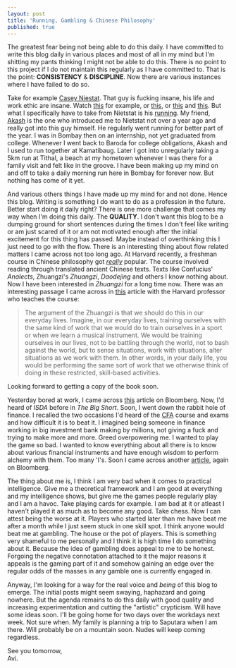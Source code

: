 ```yaml
---
layout: post
title: 'Running, Gambling & Chinese Philosophy'
published: true
---
```

The greatest fear being not being able to do this daily. I have committed to write this blog daily in various places and most of all in my mind but I'm shitting my pants thinking I might not be able to do this. There is no point to this project if I do not maintain this regularly as I have committed to. That is the point: **CONSISTENCY** & **DISCIPLINE**. Now there are various instances where I have failed to do so. 

Take for example [Casey Niestat](https://www.youtube.com/user/caseyneistat). That guy is fucking insane, his life and work ethic are insane. Watch [this](https://www.youtube.com/watch?v=DRe9DBosLD4) for example, or [this](https://www.youtube.com/watch?v=ZexvTZ1sV8U&t=317s), or [this](https://www.youtube.com/watch?v=JSJ_h3eZagU) and [this](https://www.youtube.com/watch?v=OWWUdxYFu2E). But what I specifically have to take from Nietstat is his [running](https://www.youtube.com/watch?v=hjvH9urPM24&t=21s). My friend, [Akash](https://www.instagram.com/aloft_visuals/) is the one who introduced me to Nietstat not over a year ago and really got into this guy himself. He regularly went running for better part of the year. I was in Bombay then on an internship, not yet graduated from college. Whenever I went back to Baroda for college obligations, Akash and I used to run together at Kamatibaug. Later I got into unregularly taking a 5km run at Tithal, a beach at my hometown whenever I was there for a family visit and felt like in the groove. I have been making up my mind on and off to take a daily morning run here in Bombay for forever now. But nothing has come of it yet. 

And various others things I have made up my mind for and not done. Hence this blog. Writing is something I do want to do as a profession in the future. Better start doing it daily right? There is one more challenge that comes my way when I'm doing this daily. The **QUALITY**. I don't want this blog to be a dumping ground for short sentences during the times I don't feel like writing or am just scared of it or am not motivated enough after the initial excitement for this thing has passed. Maybe instead of overthinking this I just need to go with the flow. There is an interesting thing about flow related matters I came across not too long ago. At Harvard recently, a freshman course in Chinese philosophy got [_really_](https://www.theatlantic.com/education/archive/2013/10/why-are-hundreds-of-harvard-students-studying-ancient-chinese-philosophy/280356/) popular. The course involved reading through translated ancient Chinese texts. Texts like Confucius' _Analects_, Zhuangzi's _Zhuangzi_, _Daodejing_ and others I know nothing about. Now I have been interested in _Zhuangzi_ for a long time now. There was an interesting passage I came across in [this](https://fivebooks.com/best-books/michael-puett-chinese-philosophy/) article with the Harvard professor who teaches the course:

> The argument of the Zhuangzi is that we should do this in our everyday lives. Imagine, in our everyday lives, training ourselves with the same kind of work that we would do to train ourselves in a sport or when we learn a musical instrument. We would be training ourselves in our lives, not to be battling through the world, not to bash against the world, but to sense situations, work with situations, alter situations as we work with them. In other words, in your daily life, you would be performing the same sort of work that we otherwise think of doing in these restricted, skill-based activities.

Looking forward to getting a copy of the book soon.

Yesterday bored at work, I came across [this](https://www.bloomberg.com/news/features/2018-05-03/inside-the-world-s-most-elite-and-secret-traders-club) article on Bloomberg. Now, I'd heard of _ISDA_ before in _The Big Short_. Soon, I went down the rabbit hole of finance. I recalled the two occasions I'd heard of the [CFA](https://www.cfainstitute.org/programs/cfa) course and exams and how difficult it is to beat it. I imagined being someone in finance working in big investment bank making by millions, not giving a fuck and trying to make more and more. Greed overpowering me. I wanted to play the game so bad. I wanted to know everything about all there is to know about various financial instruments and have enough wisdom to perform alchemy with them. Too many 'I's. Soon I came across another [article](https://www.bloomberg.com/news/features/2018-05-03/the-gambler-who-cracked-the-horse-racing-code), again on Bloomberg.

The thing about me is, I think I am very bad when it comes to practical intelligence. Give me a theoretical framework and I am good at everything and my intelligence shows, but give me the games people regularly play and I am a havoc. Take playing cards for example. I am bad at it or atleast I haven't played it as much as to become any good. Take chess. Now I can attest being the worse at it. Players who started later than me have beat me after a month while I just seem stuck in one skill spot. I think anyone would beat me at gambling. The house or the pot of players. This is something very shameful to me personally and I think it is high time I do something about it. Because the idea of gambling does appeal to me to be honest. Forgoing the negative connotation attached to it the major reasons it appeals is the gaming part of it and somehow gaining an edge over the regular odds of the masses in any gamble one is currently engaged in. 

Anyway, I'm looking for a way for the real voice and _being_ of this blog to emerge. The initial posts might seem swaying, haphazard and going nowhere. But the agenda remains to do this daily with good quality and increasing experimentation and cutting the "artistic" crypticism. Will have some ideas soon. I'll be going home for two days over the workdays next week. Not sure when. My family is planning a trip to Saputara when I am there. Will probably be on a mountain soon. Nudes will keep coming regardless.

See you tomorrow,  
Avi.
